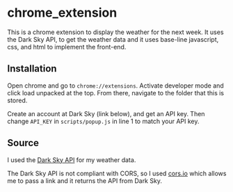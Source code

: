 # chrome_extension
This is a chrome extension to display the weather for the next week.
It uses the Dark Sky API, to get the weather data and it uses base-line
javascript, css, and html to implement the front-end. 

## Installation
Open chrome and go to `chrome://extensions`. Activate developer mode and 
click load unpacked at the top. From there, navigate to the folder that
this is stored.

Create an account at Dark Sky (link below), and get an API key. Then 
change `API_KEY` in `scripts/popup.js` in line 1 to match your API key.

## Source
I used the [Dark Sky API](http://darksky.net/dev) for my weather data.

The Dark Sky API is not compliant with CORS, so I used [cors.io](https://cors.io)
which allows me to pass a link and it returns the API from Dark Sky.
